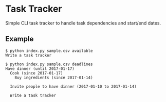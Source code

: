 # Task Tracker

Simple CLI task tracker to handle task dependencies and start/end dates.

## Example

```
$ python index.py sample.csv available
Write a task tracker

$ python index.py sample.csv deadlines
Have dinner (until 2017-01-17)
  Cook (since 2017-01-17)
    Buy ingredients (since 2017-01-14)

  Invite people to have dinner (2017-01-10 to 2017-01-14)

  Write a task tracker
```

